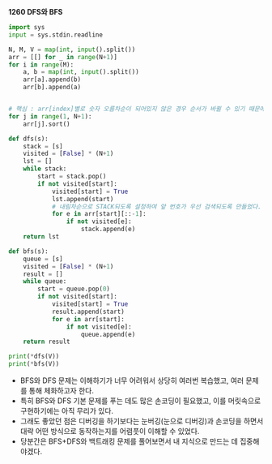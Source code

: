 __1260 DFS와 BFS__

```python
import sys
input = sys.stdin.readline

N, M, V = map(int, input().split())
arr = [[] for _ in range(N+1)]
for i in range(M):
    a, b = map(int, input().split())
    arr[a].append(b)
    arr[b].append(a)


# 핵심 : arr[index]별로 숫자 오름차순이 되어있지 않은 경우 순서가 바뀔 수 있기 때문에 가지런하게 만들어준다.
for j in range(1, N+1):
    arr[j].sort()

def dfs(s):
    stack = [s]
    visited = [False] * (N+1)
    lst = []
    while stack:
        start = stack.pop()
        if not visited[start]:
            visited[start] = True
            lst.append(start)
            # 내림차순으로 STACK되도록 설정하여 앞 번호가 우선 검색되도록 만들었다.
            for e in arr[start][::-1]:
                if not visited[e]:
                    stack.append(e)
    return lst

def bfs(s):
    queue = [s]
    visited = [False] * (N+1)
    result = []
    while queue:
        start = queue.pop(0)
        if not visited[start]:
            visited[start] = True
            result.append(start)
            for e in arr[start]:
                if not visited[e]:
                    queue.append(e)
    return result

print(*dfs(V))
print(*bfs(V))
```

- BFS와 DFS 문제는 이해하기가 너무 어려워서 상당히 여러번 복습했고, 여러 문제를 통해 체화하고자 한다.
- 특히 BFS와 DFS 기본 문제를 푸는 데도 많은 손코딩이 필요했고, 이를 머릿속으로 구현하기에는 아직 무리가 있다.
- 그래도 좋았던 점은 디버깅을 하기보다는 눈버깅(눈으로 디버깅)과 손코딩을 하면서 대략 어떤 방식으로 동작하는지를 어렴풋이 이해할 수 있었다.
- 당분간은 BFS+DFS와 백트래킹 문제를 풀어보면서 내 지식으로 만드는 데 집중해야겠다.